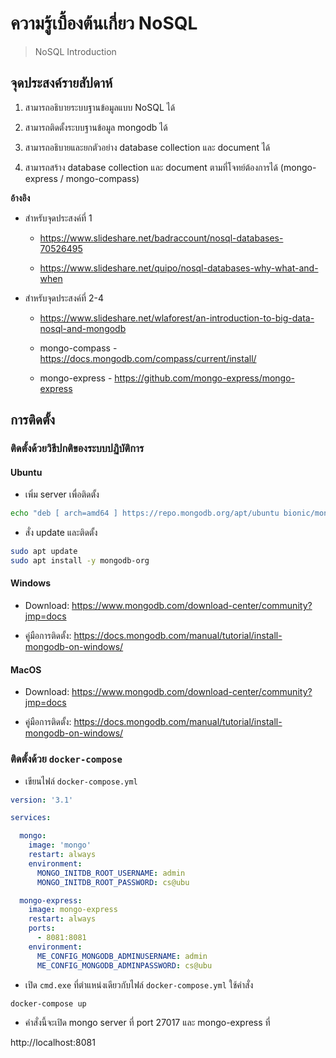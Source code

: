 # ความรู้เบื้องต้นเกี่ยว NoSQL

> NoSQL Introduction

## จุดประสงค์รายสัปดาห์


1. สามารถอธิบายระบบฐานข้อมูลแบบ NoSQL ได้

2. สามารถติดตั้งระบบฐานข้อมูล mongodb ได้

3. สามารถอธิบายและยกตัวอย่าง database collection และ document ได้

4. สามารถสร้าง database collection และ document ตามที่โจทย์ต้องการได้ (mongo-express / mongo-compass)

**อ้างอิง**

* สำหรับจุดประสงค์ที่ 1 

  - https://www.slideshare.net/badraccount/nosql-databases-70526495

  - https://www.slideshare.net/quipo/nosql-databases-why-what-and-when

* สำหรับจุดประสงค์ที่ 2-4 

  - https://www.slideshare.net/wlaforest/an-introduction-to-big-data-nosql-and-mongodb

  - mongo-compass - https://docs.mongodb.com/compass/current/install/

  - mongo-express - https://github.com/mongo-express/mongo-express

## การติดตั้ง

### ติดตั้งด้วยวิธีปกติของระบบปฏิบัติการ

#### Ubuntu

* เพิ่ม server เพื่อติดตั้ง

```sh
echo "deb [ arch=amd64 ] https://repo.mongodb.org/apt/ubuntu bionic/mongodb-org/4.0 multiverse" | sudo tee /etc/apt/sources.list.d/mongodb-org-4.0.list
```

* สั่ง update และติดตั้ง

```sh
sudo apt update
sudo apt install -y mongodb-org
```

#### Windows

* Download: https://www.mongodb.com/download-center/community?jmp=docs

* คู่มือการติดตั้ง: https://docs.mongodb.com/manual/tutorial/install-mongodb-on-windows/

#### MacOS

* Download: https://www.mongodb.com/download-center/community?jmp=docs

* คู่มือการติดตั้ง: https://docs.mongodb.com/manual/tutorial/install-mongodb-on-windows/

### ติดตั้งด้วย `docker-compose`

* เขียนไฟล์ `docker-compose.yml`

```yml
version: '3.1'

services:

  mongo:
    image: 'mongo'
    restart: always
    environment:
      MONGO_INITDB_ROOT_USERNAME: admin
      MONGO_INITDB_ROOT_PASSWORD: cs@ubu

  mongo-express:
    image: mongo-express
    restart: always
    ports:
      - 8081:8081
    environment:
      ME_CONFIG_MONGODB_ADMINUSERNAME: admin
      ME_CONFIG_MONGODB_ADMINPASSWORD: cs@ubu
```

* เปิด `cmd.exe` ที่ตำแหน่งเดียวกับไฟล์ `docker-compose.yml` ใช้คำสั่ง

```sh
docker-compose up
```

* คำสั่งนี้จะเปิด mongo server ที่ port 27017 และ mongo-express ที่ 

http://localhost:8081

